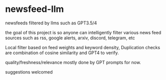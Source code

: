# newsfeed-llm
newsfeeds filtered by llms such as GPT3.5/4

the goal of this project is so anyone can intelligently filter various news feed sources such as rss, google alerts, arxiv, discord, telegram, etc

Local filter based on feed weights and keyword density, Duplication checks are combination of cosine similarity and GPT4 to verify.  

quality/freshness/relevance mostly done by GPT prompts for now.

suggestions welcomed

